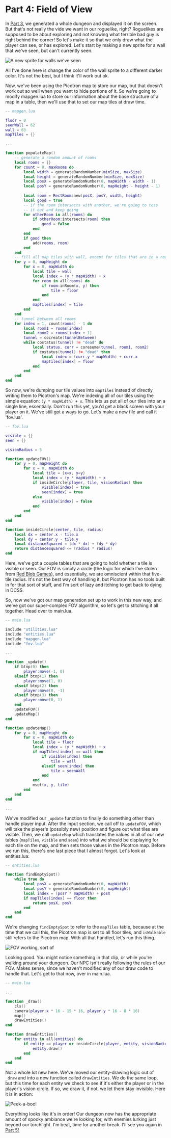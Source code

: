 # Part 4: Field of View

In [Part 3](../part-3/part-3.html), we generated a whole dungeon and displayed it on the screen. But that's not really the vide we want in our roguelike, right? Roguelikes are supposed to be about exploring and not knowing what terrible bad guy is right behind the corner! So let's make it so that we only draw what the player can see, or has explored. Let's start by making a new sprite for a wall that we've seen, but can't currently seen.

![A new sprite for walls we've seen](p4-dark-wall.png)

All I've done here is change the color of the wall sprite to a different darker color. It's not the best, but I think it'll work out ok.

Now, we've been using the Picotron map to store our map, but that doesn't work out so well when you want to hide portions of it. So we're going to modify mapgen.lua to store our information about the base structure of a map in a table, then we'll use that to set our map tiles at draw time.

```lua
-- mapgen.lua

floor = 0
seenWall = 62
wall = 63
mapTiles = {}

...

function populateMap()
	-- generate a random amount of rooms
	local rooms = {}
	for count = 0, maxRooms do
		local width = generateRandomNumber(minSize, maxSize)
		local height = generateRandomNumber(minSize, maxSize)
		local posX = generateRandomNumber(0, mapWidth - width - 1)
		local posY = generateRandomNumber(0, mapHeight - height - 1)
		
		local room = RectRoom:new(posX, posY, width, height)
		local good = true
		-- if the room intersects with another, we're going to toss
		-- it out and keep going
		for otherRoom in all(rooms) do
			if otherRoom:intersects(room) then
				good = false
			end
		end
		if good then
			add(rooms, room)
		end
	end
	-- fill all map tiles with wall, except for tiles that are in a room
	for y = 0, mapHeight do
		for x = 0, mapWidth do
			local tile = wall
			local index = (y * mapWidth) + x
			for room in all(rooms) do
				if room:inRoom(x, y) then
					tile = floor
				end
			end
			mapTiles[index] = tile
		end
	end
	-- tunnel between all rooms
	for index = 1, count(rooms) - 1 do
		local room1 = rooms[index]
		local room2 = rooms[index + 1]
		tunnel = cocreate(tunnelBetween)
		while costatus(tunnel) != "dead" do
			local status, curr = coresume(tunnel, room1, room2)
			if costatus(tunnel) != "dead" then
				local index = (curr.y * mapWidth) + curr.x
				mapTiles[index] = floor
			end
		end
	end
end

```

So now, we're dumping our tile values into `mapTiles` instead of directly writing them to Picotron's map. We're indexing all of our tiles using the simple equation: `(y * mapWidth) + x`. This lets us put all of our tiles into an a single line, essentially. Don't run this yet, you'd get a black screen with your player on it. We've still got a ways to go. Let's make a new file and call it 'fov.lua'.

```lua
-- fov.lua

visible = {}
seen = {}

visionRadius = 5

function updateFOV()
	for y = 0, mapHeight do
		for x = 0, mapWidth do
			local tile = {x=x, y=y}
			local index = (y * mapWidth) + x
			if insideCircle(player, tile, visionRadius) then
				visible[index] = true
				seen[index] = true
			else
				visible[index] = false
			end			
		end
	end
end

function insideCircle(center, tile, radius)
	local dx = center.x - tile.x
	local dy = center.y - tile.y
	local distanceSquared = (dx * dx) + (dy * dy)
	return distanceSquared <= (radius * radius)
end
```

Here, we've got a couple tables that are going to hold whether a tile is visible or seen. Our FOV is simply a circle (the logic for which I've stolen from [Red Blob Games](https://www.redblobgames.com/grids/circle-drawing/)), and essentially, we are omniscient within that five-tile radius. It's not the best way of handling it, but Picotron has no tools built in for that sort of stuff, and I'm sort of lazy and itching to get back to dying in DCSS.

So, now we've got our map generation set up to work in this new way, and we've got our super-complex FOV algorithm, so let's get to stitching it all together. Head over to main.lua.

```lua
-- main.lua

include "utilities.lua"
include "entities.lua"
include "mapgen.lua"
include "fov.lua"

...

function _update()
	if btnp(0) then
		player:move(-1, 0)
	elseif btnp(1) then
		player:move(1, 0)
	elseif btnp(2) then
		player:move(0, -1)
	elseif btnp(3) then
		player:move(0, 1)
	end
	updateFOV()
	updateMap()
end

function updateMap()
	for y = 0, mapHeight do
		for x = 0, mapWidth do
			local tile = floor
			local index = (y * mapWidth) + x
			if mapTiles[index] == wall then
				if visible[index] then
					tile = wall
				elseif seen[index] then
					tile = seenWall
				end
			end
			mset(x, y, tile)
		end
	end
end

...

```

We've modified our `_update` function to finally do something other than handle player input. After the input section, we call off to `updateFOV`, which will take the player's (possibly new) position and figure out what tiles are visible. Then, we call `updateMap` which translates the values in all of our new tables (`mapTiles`, `visible` and `seen`) into what we should be displaying for each tile on the map, and then sets those values in the Picotron map.  Before we run this, there's one last piece that I almost forgot. Let's look at entities.lua:

```lua
-- entities.lua

function findEmptySpot()
	while true do
		local posX = generateRandomNumber(0, mapWidth)
		local posY = generateRandomNumber(0, mapHeight)
		local index = (posY * mapWidth) + posX
		if mapTiles[index] == floor then
			return posX, posY
		end
	end
end
```

We're changing `findEmptySpot` to refer to the `mapTiles` table, because at the time that we call this, the Picotron map is set to all floor tiles, and `isWalkable` still refers to the Picotron map.  With all that handled, let's run this thing.

![FOV working, sort of](p4-fov.gif)

Looking good.  You might notice something in that clip, or while you're walking around your dungeon. Our NPC isn't really following the rules of our FOV. Makes sense, since we haven't modified any of our draw code to handle that. Let's get to that now, over in main.lua.

```lua
-- main.lua

...

function _draw()
	cls()
	camera(player.x * 16 - 15 * 16, player.y * 16 - 8 * 16)
	map()
	drawEntities()
end

function drawEntities()
	for entity in all(entities) do
		if entity == player or insideCircle(player, entity, visionRadius) then
			entity.draw()
		end
	end
end
```

Not a whole lot new here.  We've moved our entity-drawing logic out of `_draw` and into a new function called `drawEntities`. We do the same loop, but this time for each entity we check to see if it's either the player or in the player's vision circle.  If so, we draw it, if not, we let them stay invisible. Here it is in action:

![Peek-a-boo!](p4-hidden-enemy.gif)

Everything looks like it's in order! Our dungeon now has the appropriate amount of spooky ambiance we're looking for, with enemies lurking just beyond our torchlight. I'm beat, time for another break. I'll see you again in [Part 5!](../part-5/part-5.html)
